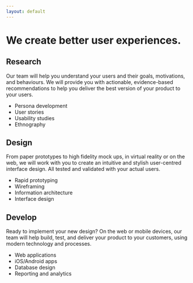 ```yaml
---
layout: default
---
```


<div class="jumbotron">
  <div class="jumbo-header">
    <h1 class="text-center">We create better user experiences.</h1>
  </div>
</div>
<div class="container">
  <div class="row">
    <div class="col-xs-12 col-md-4">
      <h2 class="text-center"><span class="brand-color"><i class="fa fa-flask" aria-hidden="true"></i></span> Research</h2>
      <p>
        Our team will help you understand your users and their goals, motivations, and behaviours. We will provide you with actionable,
        evidence-based recommendations to help you deliver the best version of your product to your users.
      </p>
      <ul>
        <li>Persona development</li>
        <li>User stories</li>
        <li>Usability studies</li>
        <li>Ethnography</li>
      </ul>
    </div>
    <div class="col-xs-12 col-md-4">
      <h2 class="text-center"><span class="brand-color"><i class="fa fa-pencil-square-o" aria-hidden="true"></i></span> Design</h2>
      <p>
        From paper prototypes to high fidelity mock ups, in virtual reality or on the web, we will work with you to create an intuitive
        and stylish user-centred interface design. All tested and validated with your actual users.
      </p>
      <ul>
        <li>Rapid prototyping</li>
        <li>Wireframing</li>
        <li>Information architecture</li>
        <li>Interface design</li>
      </ul>
    </div>
    <div class="col-xs-12 col-md-4">
      <h2 class="text-center"><span class="brand-color"><i class="fa fa-code" aria-hidden="true"></i></span> Develop</h2>
      <p>
        Ready to implement your new design? On the web or mobile devices, our team will help build, test, and deliver your product 
        to your customers, using modern technology and processes.
      </p>
      <ul>
        <li>Web applications</li>
        <li>iOS/Android apps</li>
        <li>Database design</li>
        <li>Reporting and analytics</li>
      </ul>
    </div>
  </div>
</div>
